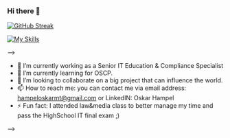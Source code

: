 ### Hi there 👋

[![GitHub Streak](http://github-readme-streak-stats.herokuapp.com?user=oskarblazej&theme=dark&date_format=j%20M%5B%20Y%5D)](https://git.io/streak-stats)

[![My Skills](https://skills.thijs.gg/icons?i=py,c,js,ts&theme=dark)](https://skills.thijs.gg)

-->
- 🔭 I’m currently working as a Senior IT Education & Compliance Specialist
- 🌱 I’m currently learning for OSCP.
- 👯 I’m looking to collaborate on a big project that can influence the world.
- 📫 How to reach me: you can contact me via email address: hampeloskarmt@gmail.com or LinkedIN: Oskar Hampel
- ⚡ Fun fact: I attended law&media class to better manage my time and pass the HighSchool IT final exam ;)

-->





